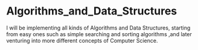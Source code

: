 # Algorithms_and_Data_Structures

I will be implementing all kinds of Algorithms and Data Structures, starting from easy ones such as simple searching and sorting algorithms ,and later venturing into more different concepts of Computer Science.

